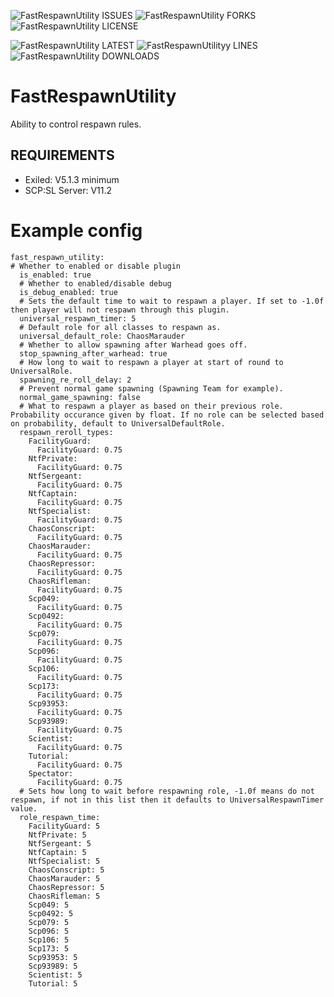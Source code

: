 
![FastRespawnUtility ISSUES](https://img.shields.io/github/issues/Undid-Iridium/FastRespawnUtility)
![FastRespawnUtility FORKS](https://img.shields.io/github/forks/Undid-Iridium/FastRespawnUtility)
![FastRespawnUtility LICENSE](https://img.shields.io/github/license/Undid-Iridium/FastRespawnUtility)


![FastRespawnUtility LATEST](https://img.shields.io/github/v/release/Undid-Iridium/FastRespawnUtility?include_prereleases&style=flat-square)
![FastRespawnUtilityy LINES](https://img.shields.io/tokei/lines/github/Undid-Iridium/FastRespawnUtility)
![FastRespawnUtility DOWNLOADS](https://img.shields.io/github/downloads/Undid-Iridium/FastRespawnUtility/total?style=flat-square)


# FastRespawnUtility

Ability to control respawn rules. 


## REQUIREMENTS
* Exiled: V5.1.3 minimum
* SCP:SL Server: V11.2

# Example config
```
fast_respawn_utility:
# Whether to enabled or disable plugin
  is_enabled: true
  # Whether to enabled/disable debug
  is_debug_enabled: true
  # Sets the default time to wait to respawn a player. If set to -1.0f then player will not respawn through this plugin.
  universal_respawn_timer: 5
  # Default role for all classes to respawn as.
  universal_default_role: ChaosMarauder
  # Whether to allow spawning after Warhead goes off.
  stop_spawning_after_warhead: true
  # How long to wait to respawn a player at start of round to UniversalRole.
  spawning_re_roll_delay: 2
  # Prevent normal game spawning (Spawning Team for example).
  normal_game_spawning: false
  # What to respawn a player as based on their previous role. Probability occurance given by float. If no role can be selected based on probability, default to UniversalDefaultRole.
  respawn_reroll_types:
    FacilityGuard:
      FacilityGuard: 0.75
    NtfPrivate:
      FacilityGuard: 0.75
    NtfSergeant:
      FacilityGuard: 0.75
    NtfCaptain:
      FacilityGuard: 0.75
    NtfSpecialist:
      FacilityGuard: 0.75
    ChaosConscript:
      FacilityGuard: 0.75
    ChaosMarauder:
      FacilityGuard: 0.75
    ChaosRepressor:
      FacilityGuard: 0.75
    ChaosRifleman:
      FacilityGuard: 0.75
    Scp049:
      FacilityGuard: 0.75
    Scp0492:
      FacilityGuard: 0.75
    Scp079:
      FacilityGuard: 0.75
    Scp096:
      FacilityGuard: 0.75
    Scp106:
      FacilityGuard: 0.75
    Scp173:
      FacilityGuard: 0.75
    Scp93953:
      FacilityGuard: 0.75
    Scp93989:
      FacilityGuard: 0.75
    Scientist:
      FacilityGuard: 0.75
    Tutorial:
      FacilityGuard: 0.75
    Spectator:
      FacilityGuard: 0.75
  # Sets how long to wait before respawning role, -1.0f means do not respawn, if not in this list then it defaults to UniversalRespawnTimer value.
  role_respawn_time:
    FacilityGuard: 5
    NtfPrivate: 5
    NtfSergeant: 5
    NtfCaptain: 5
    NtfSpecialist: 5
    ChaosConscript: 5
    ChaosMarauder: 5
    ChaosRepressor: 5
    ChaosRifleman: 5
    Scp049: 5
    Scp0492: 5
    Scp079: 5
    Scp096: 5
    Scp106: 5
    Scp173: 5
    Scp93953: 5
    Scp93989: 5
    Scientist: 5
    Tutorial: 5
```

